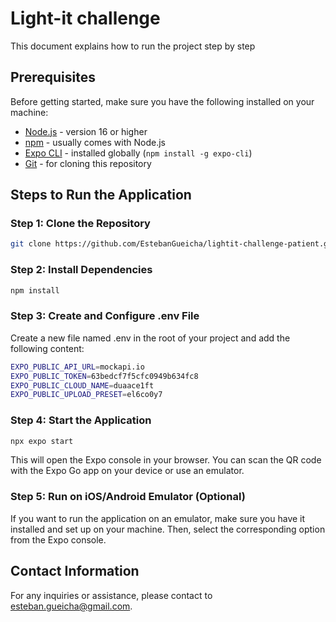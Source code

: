 # Light-it challenge

This document explains how to run the project step by step

## Prerequisites

Before getting started, make sure you have the following installed on your machine:

- [Node.js](https://nodejs.org/) - version 16 or higher
- [npm](https://www.npmjs.com/) - usually comes with Node.js
- [Expo CLI](https://docs.expo.dev/get-started/installation/) - installed globally (`npm install -g expo-cli`)
- [Git](https://git-scm.com/) - for cloning this repository

## Steps to Run the Application

### Step 1: Clone the Repository

```bash
git clone https://github.com/EstebanGueicha/lightit-challenge-patient.git
```

### Step 2: Install Dependencies

```bash
npm install
```

### Step 3: Create and Configure .env File

Create a new file named .env in the root of your project and add the following content:

```bash
EXPO_PUBLIC_API_URL=mockapi.io
EXPO_PUBLIC_TOKEN=63bedcf7f5cfc0949b634fc8
EXPO_PUBLIC_CLOUD_NAME=duaace1ft
EXPO_PUBLIC_UPLOAD_PRESET=el6co0y7
```

### Step 4: Start the Application

```bash
npx expo start
```

This will open the Expo console in your browser. You can scan the QR code with the Expo Go app on your device or use an emulator.

### Step 5: Run on iOS/Android Emulator (Optional)

If you want to run the application on an emulator, make sure you have it installed and set up on your machine. Then, select the corresponding option from the Expo console.

## Contact Information

For any inquiries or assistance, please contact to esteban.gueicha@gmail.com.





